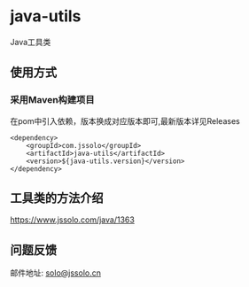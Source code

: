 # java-utils
Java工具类

## 使用方式
### 采用Maven构建项目
在pom中引入依赖，版本换成对应版本即可,最新版本详见Releases
```
<dependency>
    <groupId>com.jssolo</groupId>
    <artifactId>java-utils</artifactId>
    <version>${java-utils.version}</version>
</dependency>
```
## 工具类的方法介绍
https://www.jssolo.com/java/1363

## 问题反馈
邮件地址: solo@jssolo.cn
